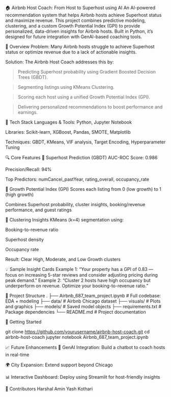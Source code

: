 🏠 Airbnb Host Coach: From Host to Superhost using AI
An AI-powered recommendation system that helps Airbnb hosts achieve Superhost status and maximize revenue.
This project combines predictive modeling, clustering, and a custom Growth Potential Index (GPI) to provide personalized, data-driven insights for Airbnb hosts. Built in Python, it’s designed for future integration with GenAI-based coaching tools.

🧩 Overview
Problem:
Many Airbnb hosts struggle to achieve Superhost status or optimize revenue due to a lack of actionable insights.

Solution:
The Airbnb Host Coach addresses this by:

>Predicting Superhost probability using Gradient Boosted Decision Trees (GBDT).

>Segmenting listings using KMeans Clustering.

>Scoring each host using a unified Growth Potential Index (GPI).

>Delivering personalized recommendations to boost performance and earnings.

🧪 Tech Stack
Languages & Tools: Python, Jupyter Notebook

Libraries: Scikit-learn, XGBoost, Pandas, SMOTE, Matplotlib

Techniques: GBDT, KMeans, VIF analysis, Target Encoding, Hyperparameter Tuning

🔍 Core Features
🎯 Superhost Prediction (GBDT)
AUC-ROC Score: 0.986

Precision/Recall: 94%

Top Predictors: numCancel_pastYear, rating_overall, occupancy_rate

🌱 Growth Potential Index (GPI)
Scores each listing from 0 (low growth) to 1 (high growth)

Combines Superhost probability, cluster insights, booking/revenue performance, and guest ratings

🧩 Clustering Insights
KMeans (k=4) segmentation using:

Booking-to-revenue ratio

Superhost density

Occupancy rate

Result: Clear High, Moderate, and Low Growth clusters

💡 Sample Insight Cards
Example 1: “Your property has a GPI of 0.83 — focus on increasing 5-star reviews and consider adjusting pricing during peak demand.”
Example 2: “Cluster 2 hosts have high occupancy but underperform on revenue. Optimize your booking-to-revenue ratio.”

📁 Project Structure
.
├── Airbnb_687_team_project.ipynb     # Full codebase: EDA + modeling
├── data/                             # Airbnb Chicago dataset
├── visuals/                          # Plots and graphics
├── models/                           # Saved model objects
├── requirements.txt                  # Package dependencies
└── README.md                         # Project documentation

🚀 Getting Started

git clone https://github.com/yourusername/airbnb-host-coach.git
cd airbnb-host-coach
jupyter notebook Airbnb_687_team_project.ipynb

📈 Future Enhancements
🤖 GenAI Integration: Build a chatbot to coach hosts in real-time

🌍 City Expansion: Extend support beyond Chicago

📊 Interactive Dashboard: Deploy using Streamlit for host-friendly insights

👥 Contributors
Harshal Amin
Yash Kothari

